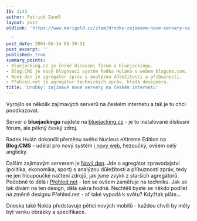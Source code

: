 ```yaml
---
ID: 1143
author: Patrick Zandl
layout: post
oldlink: 'https://www.marigold.cz/item/drobky-zajimave-nove-servery-na-ceskem-internetu

  '
post_date: 2004-06-14 08:30:11
post_excerpt: ''
published: true
summary_points:
- Bluejacking.cz je české diskusní fórum o bluejackingu.
- Blog:CMS je nový blogovací systém Radka Hulána s webem blogcms.com.
- Nový den je agregátor zpráv s analýzou důležitosti a příbuznosti.
- Přehled.net je agregátor technických zpráv, hledá designéra.
title: 'Drobky: zajímavé nové servery na českém internetu'
---
```


<p>
Vyrojilo se několik zajímavých serverů na českém internetu a tak je tu chci poodkazovat. </p>

<p>
Server o <b>bluejackingu</b> najdete na <a href="http://www.bluejacking.cz">bluejacking.cz</a> - je to instalované diskusní fórum, ale pěkný český zdroj. </p>

<p>
Radek Hulán dokončil přeměnu svého Nucleus eXtreme Edition na <b>Blog:CMS</b> - udělal pro nový systém <a href="http://www.blogcms.com">i nový web</a>, hezoučký, ovšem celý anglicky. </p>

<p>
Dalším zajímavým serverem je <a href="http://www.novyden.cz/">Nový den</a>. Jde o agregátor zpravodajství (politika, ekonomika, sport) s analýzou důležitosti a příbuznosti zpráv, tedy ne jen hloupoučké načtení zdrojů, jak jsme zvyklí z starších agregátorů. Podobně to dělá i <a href="http://www.prehled.net">Přehled.net</a> - ten se ovšem zaměřuje na techniku. Jak se tak dívám na ten design, dělá sakra hodně. Nechtěli byste se někdo podílet na změně designu Přehled.net - ať také vypadá k světu? Kdyžtak pište...</p>

<p>
Dneska také Nokia představuje pětici nových mobilů - každou chvíli by měly být venku obrázky a specifikace.
</p>